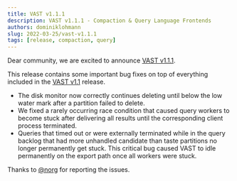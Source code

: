 ```yaml
---
title: VAST v1.1.1
description: VAST v1.1.1 - Compaction & Query Language Frontends
authors: dominiklohmann
slug: 2022-03-25/vast-v1.1.1
tags: [release, compaction, query]
---
```


Dear community, we are excited to announce [VAST
v1.1.1][github-vast-release-new].

This release contains some important bug fixes on top of everything included in
the [VAST v1.1][github-vast-release-old] release.

[github-vast-release-new]: https://github.com/tenzir/vast/releases/tag/v1.1.1
[github-vast-release-old]: https://github.com/tenzir/vast/releases/tag/v1.1.0

<!--truncate-->

- The disk monitor now correctly continues deleting until below the low water
  mark after a partition failed to delete.
- We fixed a rarely occurring race condition that caused query workers to become
  stuck after delivering all results until the corresponding client process
  terminated.
- Queries that timed out or were externally terminated while in the query
  backlog that had more unhandled candidate than taste partitions no longer
  permanently get stuck. This critical bug caused VAST to idle permanently on
  the export path once all workers were stuck.

Thanks to [@norg](https://github.com/norg) for reporting the issues.
